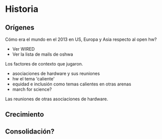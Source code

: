 # Historia

## Orígenes

Cómo era el mundo en el 2013 en US, Europa y Asia respecto al open hw?
- Ver WIRED
- Ver la lista de mails de oshwa



Los factores de contexto que jugaron. 
- asociaciones de hardware y sus reuniones 
- hw el tema 'caliente'
- equidad e inclusión como temas calientes en otras arenas
- march for science?

Las reuniones de otras asociaciones de hardware. 

## Crecimiento


## Consolidación?
